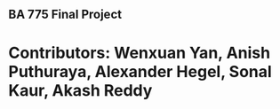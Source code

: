## BA 775 Final Project 
# Contributors: Wenxuan Yan, Anish Puthuraya, Alexander Hegel, Sonal Kaur, Akash Reddy
